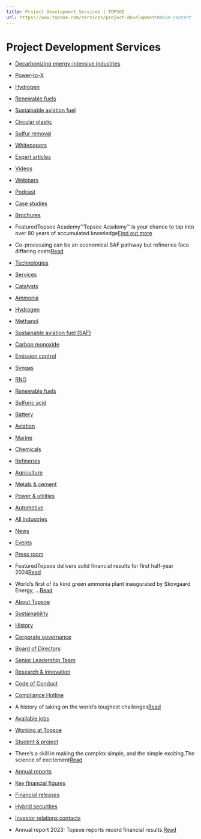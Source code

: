 ```yaml
---
title: Project Development Services | TOPSOE
url: https://www.topsoe.com/services/project-development#main-content
---
```


# Project Development Services

- [Decarbonizing energy-intensive industries](https://www.topsoe.com/blog#decarbonization)
- [Power-to-X](https://www.topsoe.com/blog#power-to-x)
- [Hydrogen](https://www.topsoe.com/blog#hydrogen)
- [Renewable fuels](https://www.topsoe.com/blog#renewable-fuels)
- [Sustainable aviation fuel](https://www.topsoe.com/blog#saf)
- [Circular plastic](https://www.topsoe.com/blog#circular-plastic)
- [Sulfur removal](https://www.topsoe.com/blog#sulfur-removal)

- [Whitepapers](https://www.topsoe.com/our-resources/knowledge/downloads?mixquery=white-paper)
- [Expert articles](https://www.topsoe.com/blog)
- [Videos](https://www.topsoe.com/our-resources/knowledge/videos)
- [Webinars](https://www.topsoe.com/our-resources/knowledge/events/webinars)
- [Podcast](https://www.topsoe.com/our-resources/knowledge/podcasts)
- [Case studies](https://www.topsoe.com/our-resources/knowledge/downloads?mixquery=customer-case)
- [Brochures](https://www.topsoe.com/our-resources/knowledge/downloads?mixquery=brochure)

- FeaturedTopsoe Academy™Topsoe Academy™ is your chance to tap into over 80 years of accumulated knowledge[Find out more](https://www.topsoe.com/our-resources/knowledge/our-services/training)
- Co-processing can be an economical SAF pathway but refineries face differing costs[Read](https://www.topsoe.com/blog/co-processing-can-be-an-economical-saf-pathway-but-refineries-face-differing-costs)

- [Technologies](https://www.topsoe.com/solutions/offering/technologies)
- [Services](https://www.topsoe.com/our-resources/knowledge/our-services)
- [Catalysts](https://www.topsoe.com/our-resources/knowledge/our-products/catalysts)

- [Ammonia](https://www.topsoe.com/solutions/output/ammonia)
- [Hydrogen](https://www.topsoe.com/solutions/output/hydrogen)
- [Methanol](https://www.topsoe.com/solutions/output/methanol)
- [Sustainable aviation fuel (SAF)](https://www.topsoe.com/sustainable-aviation-fuel)
- [Carbon monoxide](https://www.topsoe.com/processes/carbon-monoxide)
- [Emission control](https://www.topsoe.com/solutions/output/emission-control)
- [Syngas](https://www.topsoe.com/processes/syngas)
- [RNG](https://www.topsoe.com/processes/rng)
- [Renewable fuels](https://www.topsoe.com/processes/renewables)
- [Sulfuric acid](https://www.topsoe.com/processes/sulfuric-acid)
- [Battery](https://www.topsoe.com/processes/battery-materials)

- [Aviation](https://www.topsoe.com/solutions/industries/aviation)
- [Marine](https://www.topsoe.com/solutions/industries/marine)
- [Chemicals](https://www.topsoe.com/solutions/industries/chemicals)
- [Refineries](https://www.topsoe.com/solutions/industries/refineries)
- [Agriculture](https://www.topsoe.com/solutions/industries/agriculture)

- [Metals & cement](https://www.topsoe.com/solutions/industries/metals-and-cement)
- [Power & utilities](https://www.topsoe.com/solutions/industries/power-and-utilities)
- [Automotive](https://www.topsoe.com/solutions/industries/automotive)
- [All industries](https://www.topsoe.com/solutions/industries)

- [News](https://www.topsoe.com/press-releases)
- [Events](https://www.topsoe.com/our-resources/knowledge/events)
- [Press room](https://www.topsoe.com/our-resources/corporate/press-room)

- FeaturedTopsoe delivers solid financial results for first half-year 2024[Read](https://www.topsoe.com/press-releases/topsoe-delivers-solid-financial-results-for-first-half-year-2024?hsLang=en)
- World’s first of its kind green ammonia plant inaugurated by Skovgaard Energy, ...[Read](https://www.topsoe.com/press-releases/worlds-first-of-its-kind-green-ammonia-plant-inaugurated-by-skovgaard-energy-vestas-and-topsoe?hsLang=en)

- [About Topsoe](https://www.topsoe.com/our-resources)
- [Sustainability](https://www.topsoe.com/sustainability-now)
- [History](https://www.topsoe.com/our-resources/corporate/purpose-and-history)
- [Corporate governance](https://www.topsoe.com/our-resources/corporate/corporate-governance)
- [Board of Directors](https://www.topsoe.com/our-resources/corporate/management/board-of-directors)
- [Senior Leadership Team](https://www.topsoe.com/our-resources/corporate/management-corporate-governance)
- [Research & innovation](https://www.topsoe.com/our-resources/knowledge/research)
- [Code of Conduct](https://www.topsoe.com/our-resources/corporate/code-of-conduct)
- [Compliance Hotline](https://www.topsoe.com/our-resources/corporate/compliance-hotline)

- A history of taking on the world’s toughest challenges[Read](https://www.topsoe.com/our-resources/corporate/purpose-and-history)

- [Available jobs](https://www.topsoe.com/our-resources/people/careers/available-jobs)
- [Working at Topsoe](https://www.topsoe.com/our-resources/people/the-topsoe-spirit)
- [Student & project](https://www.topsoe.com/our-resources/people/careers/students)

- There’s a skill in making the complex simple, and the simple exciting.The science of excitement[Read](https://www.topsoe.com/our-resources/people/careers/ignite-hanne)

- [Annual reports](https://www.topsoe.com/our-resources/corporate/investor/annual-reports)
- [Key financial figures](https://www.topsoe.com/hubfs/Investor%20Images/Annual%20Reports/Annual%20report%202023/Topsoe_AR_2023_FINAL.pdf?hsLang=en#page=65)
- [Financial releases](https://www.topsoe.com/financial-releases)
- [Hybrid securities](https://www.topsoe.com/our-resources/corporate/investor/hybrid-securities)
- [Investor relations contacts](https://www.topsoe.com/our-resources/corporate/investor/investor-relations-contact)

- Annual report 2023: Topsoe reports record financial results.[Read](https://www.topsoe.com/ar23)